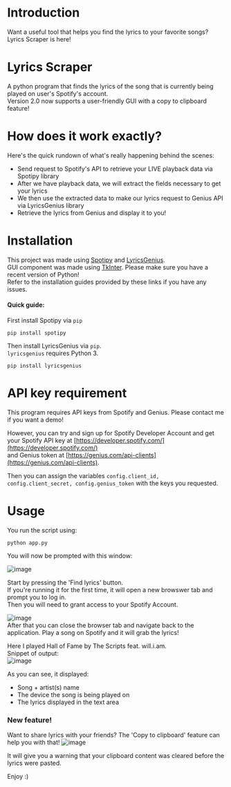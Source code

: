 # Introduction
Want a useful tool that helps you find the lyrics to your favorite songs? Lyrics Scraper is here!

# Lyrics Scraper 
A python program that finds the lyrics of the song that is currently being played on user's Spotify's account.  
Version 2.0 now supports a user-friendly GUI with a copy to clipboard feature!

# How does it work exactly?
Here's the quick rundown of what's really happening behind the scenes:
- Send request to Spotify's API to retrieve your LIVE playback data via Spotipy library
- After we have playback data, we will extract the fields necessary to get your lyrics
- We then use the extracted data to make our lyrics request to Genius API via LyricsGenius library
- Retrieve the lyrics from Genius and display it to you!

# Installation
This project was made using [Spotipy](https://github.com/plamere/spotipy) and [LyricsGenius](https://github.com/johnwmillr/LyricsGenius).  
GUI component was made using [TkInter](https://docs.python.org/3/library/tkinter.html). Please make sure you have a recent version of Python!  
Refer to the installation guides provided by these links if you have any issues.  

#### Quick guide:
First install Spotipy via `pip`
```
pip install spotipy
```

Then install LyricsGenius via `pip`.  
`lyricsgenius` requires Python 3.
```
pip install lyricsgenius
```

# API key requirement
This program requires API keys from Spotify and Genius. Please contact me if you want a demo!  

However, you can try and sign up for Spotify Developer Account and get your Spotify API key at [https://developer.spotify.com/](https://developer.spotify.com/)   
and Genius token at [https://genius.com/api-clients](https://genius.com/api-clients).  

Then you can assign the variables `config.client_id, config.client_secret, config.genius_token` with the keys you requested.  

# Usage
You run the script using:
```
python app.py
```  

You will now be prompted with this window:  

![image](https://user-images.githubusercontent.com/29266892/111088036-87817c80-84fb-11eb-81b5-1109b12808a9.png)

Start by pressing the 'Find lyrics' button.  
If you're running it for the first time, it will open a new browswer tab and prompt you to log in.  
Then you will need to grant access to your Spotify Account.   

![image](https://user-images.githubusercontent.com/29266892/103489349-f64aa700-4de1-11eb-974b-fde64e3e782f.png)  
After that you can close the browser tab and navigate back to the application. 
Play a song on Spotify and it will grab the lyrics!  

Here I played Hall of Fame by The Scripts feat. will.i.am.  
Snippet of output:  
![image](https://user-images.githubusercontent.com/29266892/111088059-a54ee180-84fb-11eb-9d92-3a7b24050e1c.png)

As you can see, it displayed:  
- Song + artist(s) name
- The device the song is being played on
- The lyrics displayed in the text area


### New feature!
Want to share lyrics with your friends? The 'Copy to clipboard' feature can help you with that!
![image](https://user-images.githubusercontent.com/29266892/111088113-f52da880-84fb-11eb-8e63-545d8542e004.png)  
  
It will give you a warning that your clipboard content was cleared before the lyrics were pasted.

Enjoy :)
